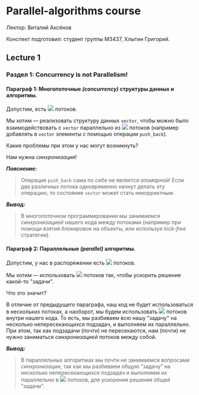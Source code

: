 # Parallel-algorithms course

Лектор: Виталий Аксёнов

Конспект подготовил: студент группы М3437, Хлытин Григорий.

## Lecture 1

### Раздел 1: Concurrency is not Parallelism!

#### Параграф 1: Многопоточные _(concurrency)_ структуры данных и алгоритмы.

Допустим, есть <img src="https://latex.codecogs.com/svg.latex?N"> потоков.

Мы хотим &mdash; реализовать структуру данных `vector`, чтобы можно было взаимодействовать с `vector`
параллельно из <img src="https://latex.codecogs.com/svg.latex?N"> потоков (например добавлять в `vector` элементы с
помощью операции `push_back`).

Какие проблемы при этом у нас могут возникнуть?

Нам нужна _синхронизация_!

***Пояснение:***
> Операция `push_back` сама по себе не является _атомарной_!
> Если два различных потока одновременно начнут делать эту операцию, то состояние `vector` может стать некорректным.

***Вывод:***
> В многопоточном программировании мы занимаемся _синхронизацией_ нашего кода между потоками
> (например при помощи взятия _блокировок_ на объекты, или используя _lock-free_ стратегии).

#### Параграф 2: Параллельные _(parallel)_ алгоритмы.

Допустим, у нас в распоряжении есть <img src="https://latex.codecogs.com/svg.latex?N"> потоков.

Мы хотим &mdash; использовать <img src="https://latex.codecogs.com/svg.latex?N"> потоков так, чтобы ускорить решение
какой-то "задачи".

Что это значит?

В отличие от предыдущего параграфа, наш код не будет использоваться в нескольких потоках, а наоборот, мы будем
использовать <img src="https://latex.codecogs.com/svg.latex?N"> потоков внутри нашего кода. То есть, мы разбиваем всю
нашу "задачу" на несколько непересекающихся подзадач, и выполняем их параллельно. При этом, так как подзадачи (почти) не
пересекаются, нам (почти) не нужно заниматься _синхронизацией_ потоков между собой.

***Вывод:***
> В параллельных алгоритмах мы почти не занимаемся вопросами _синхронизации_,
> так как мы разбиваем общую "задачу" на несколько непересекающихся подзадач и выполняем их параллельно
> в <img src="https://latex.codecogs.com/svg.latex?N"> потоков,
> для ускорения решения общей "задачи".
